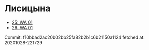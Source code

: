 # Лисицына
- [25: WA 01](25.md)
- [26: WA 01](26.md)

Commit: f10bbad2ac20b02bb25fa82b2b1c6b21150a1124
 fetched at: 20201028-221729
